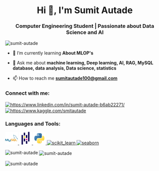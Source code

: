 
<h1 align="center">Hi 👋, I'm Sumit Autade</h1>
<h3 align="center">Computer Engineering Student | Passionate about Data Science and AI</h3>

<p align="left"> <img src="https://komarev.com/ghpvc/?username=sumit-autade&label=Profile%20views&color=0e75b6&style=flat" alt="sumit-autade" /> </p>

- 🌱 I’m currently learning **About MLOP's**

- 💬 Ask me about **machine learning, Deep learning, AI, RAG,  MySQL database, data analysis, Data science, statistics**

- 📫 How to reach me **sumitautade100@gmail.com**

<h3 align="left">Connect with me:</h3>
<p align="left">
<a href="https://linkedin.com/in/https://www.linkedin.com/in/sumit-autade-b6ab22271/" target="blank"><img align="center" src="https://raw.githubusercontent.com/rahuldkjain/github-profile-readme-generator/master/src/images/icons/Social/linked-in-alt.svg" alt="https://www.linkedin.com/in/sumit-autade-b6ab22271/" height="30" width="40" /></a>
<a href="https://kaggle.com/https://www.kaggle.com/smitautade" target="blank"><img align="center" src="https://raw.githubusercontent.com/rahuldkjain/github-profile-readme-generator/master/src/images/icons/Social/kaggle.svg" alt="https://www.kaggle.com/smitautade" height="30" width="40" /></a>
</p>

<h3 align="left">Languages and Tools:</h3>
<p align="left"> <a href="https://www.mysql.com/" target="_blank" rel="noreferrer"> <img src="https://raw.githubusercontent.com/devicons/devicon/master/icons/mysql/mysql-original-wordmark.svg" alt="mysql" width="40" height="40"/> </a> <a href="https://pandas.pydata.org/" target="_blank" rel="noreferrer"> <img src="https://raw.githubusercontent.com/devicons/devicon/2ae2a900d2f041da66e950e4d48052658d850630/icons/pandas/pandas-original.svg" alt="pandas" width="40" height="40"/> </a> <a href="https://www.python.org" target="_blank" rel="noreferrer"> <img src="https://raw.githubusercontent.com/devicons/devicon/master/icons/python/python-original.svg" alt="python" width="40" height="40"/> </a> <a href="https://scikit-learn.org/" target="_blank" rel="noreferrer"> <img src="https://upload.wikimedia.org/wikipedia/commons/0/05/Scikit_learn_logo_small.svg" alt="scikit_learn" width="40" height="40"/> </a> <a href="https://seaborn.pydata.org/" target="_blank" rel="noreferrer"> <img src="https://seaborn.pydata.org/_images/logo-mark-lightbg.svg" alt="seaborn" width="40" height="40"/> </a> </p>

<p><img align="left" src="https://github-readme-stats.vercel.app/api/top-langs?username=sumit-autade&show_icons=true&locale=en&layout=compact" alt="sumit-autade" /></p>

<p>&nbsp;<img align="center" src="https://github-readme-stats.vercel.app/api?username=sumit-autade&show_icons=true&locale=en" alt="sumit-autade" /></p>

<p><img align="center" src="https://github-readme-streak-stats.herokuapp.com/?user=sumit-autade&" alt="sumit-autade" /></p>
